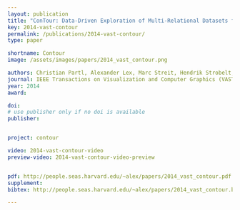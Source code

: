 ```yaml
---
layout: publication
title: "ConTour: Data-Driven Exploration of Multi-Relational Datasets for Drug Discovery"
key: 2014-vast-contour
permalink: /publications/2014-vast-contour/
type: paper

shortname: Contour
image: /assets/images/papers/2014_vast_contour.png

authors: Christian Partl, Alexander Lex, Marc Streit, Hendrik Strobelt, Anne-Mai Wassermann, Hanspeter Pfister and Dieter Schmalstieg
journal: IEEE Transactions on Visualization and Computer Graphics (VAST '14), to appear
year: 2014
award:

doi:
# use publisher only if no doi is available
publisher:


project: contour

video: 2014-vast-contour-video
preview-video: 2014-vast-contour-video-preview


pdf: http://people.seas.harvard.edu/~alex/papers/2014_vast_contour.pdf
supplement:
bibtex: http://people.seas.harvard.edu/~alex/papers/2014_vast_contour.bib

---
```


